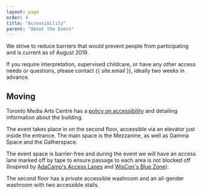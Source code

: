 ```yaml
---
layout: page
order: 4
title: "Accessibility"
parent: "About the Event"
---
```


We strive to reduce barriers that would prevent people from participating and is current as of August 2019.

If you require interpretation, supervised childcare, or have any other access needs or questions, please contact {{ site.email }}, ideally two weeks in advance.

## Moving

Toronto Media Arts Centre has a [policy on accessibility](https://policies.tomediaarts.org/procedure-manual/policies/accessibility) and detailing information about the building.

The event takes place in on the second floor, accessible via an elevator just inside the entrance. The main space is the Mezzanine, as well as Gamma Space and the Gatherspace.

The event space is barrier-free and during the event we will have an access lane marked off by tape to ensure passage to each area is not blocked off (Inspired by [AdaCamp's Access Lanes](https://adacamp.org/adacamp-toolkit/access-lanes/) and [WisCon's Blue Zone](http://wiscon.net/policies/accessibility/)).

The second floor has a private accessible washroom and an all-gender washroom with two accessible stalls.
